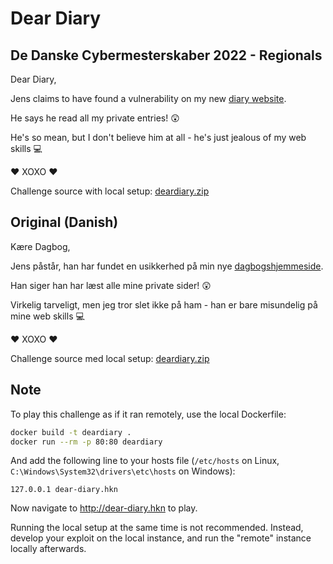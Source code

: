 # Dear Diary

## De Danske Cybermesterskaber 2022 - Regionals

Dear Diary,

Jens claims to have found a vulnerability on my new [diary website](http://dear-diary.hkn).

He says he read all my private entries! 😲

He's so mean, but I don't believe him at all - he's just jealous of my web skills 💻

❤️ XOXO ❤️

Challenge source with local setup: [deardiary.zip](deardiary.zip)


## Original (Danish)

Kære Dagbog,

Jens påstår, han har fundet en usikkerhed på min nye [dagbogshjemmeside](http://dear-diary.hkn).

Han siger han har læst alle mine private sider! 😲

Virkelig tarveligt, men jeg tror slet ikke på ham - han er bare misundelig på mine web skills 💻

❤️ XOXO ❤️

Challenge source med local setup: [deardiary.zip](deardiary.zip)


## Note

To play this challenge as if it ran remotely, use the local Dockerfile:

```bash
docker build -t deardiary .
docker run --rm -p 80:80 deardiary
```

And add the following line to your hosts file (`/etc/hosts` on Linux, `C:\Windows\System32\drivers\etc\hosts` on Windows):

```
127.0.0.1 dear-diary.hkn
```

Now navigate to http://dear-diary.hkn to play.

Running the local setup at the same time is not recommended.
Instead, develop your exploit on the local instance, and run the "remote" instance locally afterwards.
